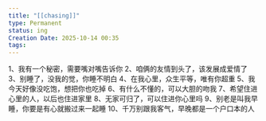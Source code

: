 ```yaml
---
title: "[[chasing]]"
type: Permanent
status: ing
Creation Date: 2025-10-14 00:35
tags:
---
```

1、我有一个秘密，需要嘴对嘴告诉你
2、咱俩的友情到头了，该发展成爱情了
3、别睡了，没我的觉，你睡不明白
4、在我心里，众生平等，唯有你超重
5、我今天好像没吃饱，想把你也吃掉
6、有什么不懂的，可以大胆的吻我
7、希望住进心里的人，以后也住进家里
8、无家可归了，可以住进你心里吗
9、别老是叫我早睡，你要是有心就搬过来一起睡
10、千万别跟我客气，早晚都是一个户口本的人
